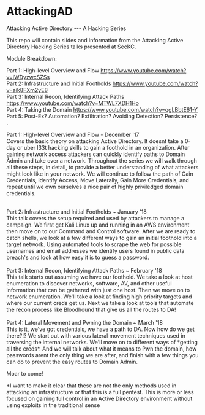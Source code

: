 # AttackingAD

Attacking Active Directory --- A Hacking Series
  
This repo will contain slides and information from the Attacking Active Directory Hacking Series talks presented at SecKC.

Module Breakdown:

Part 1: High-level Overview and Flow https://www.youtube.com/watch?v=iWDyzwcSZSs    
Part 2: Infrastructure and Initial Footholds https://www.youtube.com/watch?v=aik8FXm2yE8  
Part 3: Internal Recon, Identifying Attack Paths https://www.youtube.com/watch?v=MTWL7XDH1Ho   
Part 4: Taking the Domain https://www.youtube.com/watch?v=qgLBbtE61-Y  
Part 5: Post-Ex? Automation? Exfiltration? Avoiding Detection? Persistence?<br>
.

Part 1: High-level Overview and Flow - December '17<br>
  Covers the basic theory on attacking Active Directory. It doesnt take a 0-day or uber l33t hacking skills to gain a foothold in an organization. After gaining network access attackers can quickly identify paths to Domain Admin and take over a network. Throughout the series we will walk through all these steps, in detail, to provide a better understanding of what attackers might look like in your network.
  We will continue to follow the path of Gain Credentials, Identify Access, Move Laterally, Gain More Credentials, and repeat until we own ourselves a nice pair of highly priviledged domain credentials.
  
<br>
Part 2: Infrastructure and Initial Footholds ~ January '18<br>
  This talk covers the setup required and used by attackers to manage a campaign. We first get Kali Linux up and running in an AWS environment then move on to our Command and Control software. After we are ready to catch shells, we look at a few different ways to gain an initial foothold into a target network. Using automated tools to scrape the web for possible usernames and email addresses we identify users found in public data breach's and look at how easy it is to guess a password.
  
<br>
<br>
Part 3: Internal Recon, Identifying Attack Paths ~ February '18<br>
  This talk starts out assuming we have our foothold. We take a look at host enumeration to discover networks, software, AV, and other useful information that can be gathered with just one host. Then we move on to network enumeration. We'll take a look at finding high priority targets and where our current creds get us. Next we take a look at tools that automate the recon process like Bloodhound that give us all the routes to DA!
  
<br>
<br>
Part 4: Lateral Movement and Pwning the Domain ~ March '18<br>
  This is it, we've got credentials, we have a path to DA. Now how do we get there?!? We start out with various lateral movement techniques used in traversing the internal networks. We'll move on to different ways of *getting all the creds*. And we will talk about what it means to Pwn the domain, how passwords arent the only thing we are after, and finish with a few things you can do to prevent the easy routes to Domain Admin.
  
<br>


Moar to come!

*I want to make it clear that these are not the only methods used in attacking an infrastructure or that this is a full pentest. This is more or less focused on gaining full control in an Active Directory environment without using exploits in the traditional sense

  
